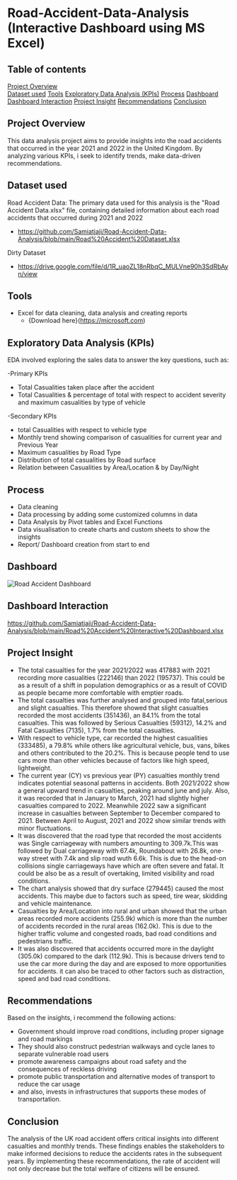 # Road-Accident-Data-Analysis (Interactive Dashboard using MS Excel)

## Table of contents 

[Project Overview](#project-overview)  
[Dataset used](#dataset-used) 
[Tools](#tools) 
[Exploratory Data Analysis (KPIs)](#exploratory-data-analysis) 
[Process](#process) 
[Dashboard](#dashboard) 
[Dashboard Interaction](#dashboard-interaction) 
[Project Insight](#project-insight) 
[Recommendations](#recommendations) 
[Conclusion](#conclusion)

## Project Overview

This data analysis project aims to provide insights into the road accidents that occurred in the year 2021 and 2022 in the United Kingdom. By analyzing various KPIs, i seek to identify trends, make data-driven recommendations.

## Dataset used
Road Accident Data: The primary data used for this analysis is the "Road Accident Data.xlsx" file, containing detailed information about each road accidents that occurred during 2021 and 2022

-  https://github.com/Samiatjaji/Road-Accident-Data-Analysis/blob/main/Road%20Accident%20Dataset.xlsx

Dirty Dataset

- https://drive.google.com/file/d/1R_uaoZL18nRbqC_MULVne90h3SdRbAyn/view
## Tools
- Excel for data cleaning, data analysis and creating reports
  - {Download here}(https://microsoft.com)
  
## Exploratory Data Analysis (KPIs)
EDA involved exploring the sales data to answer the key questions, such as:

-Primary KPIs
  - Total Casualities taken place after the accident
  - Total Casualities & percentage of total with respect to accident severity and maximum casualities by type of vehicle

-Secondary KPIs
  - total Casualities with respect to vehicle type
  - Monthly trend showing comparison of casualities for current year and Previous Year
  - Maximum casualities by Road Type
  - Distribution of total casualities by Road surface
  - Relation between Casualities by Area/Location & by Day/Night

## Process
- Data cleaning
- Data processing by adding some customized columns in data
- Data Analysis by Pivot tables and Excel Functions
- Data visualisation to create charts and custom sheets  to show the insights
- Report/ Dashboard creation from start to end
  
## Dashboard
![Road Accident Dashboard](https://github.com/user-attachments/assets/66bf5e34-c3c4-4b2e-a504-c5b89167fe53)

## Dashboard Interaction
https://github.com/Samiatjaji/Road-Accident-Data-Analysis/blob/main/Road%20Accident%20Interactive%20Dashboard.xlsx

## Project Insight
- The total casualties for the year 2021/2022 was 417883 with 2021 recording more casualities (222146) than 2022 (195737). This could be as a result of a shift in population demographics or as a result of COVID as people became more comfortable with emptier roads.
- The total casualties was further analysed and grouped into fatal,serious and slight casualties. This therefore showed that slight casualties recorded the most accidents (351436), an 84.1% from the total casualties. This was followed by Serious Casualties (59312), 14.2% and Fatal Casualties (7135), 1.7% from the total casualties.
- With respect to vehicle type, car recorded the highest casualities (333485), a 79.8% while others like agricultural vehicle, bus, vans, bikes and others contributed to the 20.2%. This is because people tend to use cars more than other vehicles because of factors like high speed, lightweight.
- The current year (CY) vs previous year (PY) casualties monthly trend indicates potential seasonal patterns in accidents. Both 2021/2022 show a general upward trend in casualties, peaking around june and july. Also, it was recorded that in January to March, 2021 had slightly higher casualties compared to 2022. Meanwhile 2022 saw a significant increase in casualties between September to December compared to 2021. Between April to August, 2021 and 2022 show similar trends with minor fluctuations.
- It was discovered that the road type that recorded the most accidents was Single carriageway with numbers amounting to 309.7k.This was followed by Dual carriageway with 67.4k, Roundabout with 26.8k, one-way street with 7.4k and slip road wuth 6.6k. This is due to the head-on collisions single carriageways have which are often severe and fatal. It could be also be as a result of overtaking, limited visibility and road conditions.
- The chart analysis showed that dry surface (279445) caused the most accidents. This maybe due to factors such as speed, tire wear, skidding and vehicle maintenance.
- Casualties by Area/Location into rural and urban showed that the urban areas recorded more accidents (255.9k) which is more than the number of accidents recorded in the rural areas (162.0k). This is due to the higher traffic volume and congested roads, bad road conditions and pedestrians traffic.
- It was also discovered that accidents occurred more in the daylight (305.0k) compared to the dark (112.9k). This is because drivers tend to use the car more during the day and are exposed to more opportunities for accidents. it can also be traced to other factors such as distraction, speed and bad road conditions.

## Recommendations
Based on the insights, i recommend the following actions:
- Government should improve road conditions, including proper signage and road markings
- They should also construct pedestrian walkways and cycle lanes to separate vulnerable road users
- promote awareness campaigns about road safety and the consequences of reckless driving
- promote public transportation and alternative modes of transport to reduce the car usage
- and also, invests in infrastructures that supports these modes of transportation.

## Conclusion 
The analysis of the UK road accident offers critical insights into different casualties and monthly trends. These findings enables the stakeholders to make informed decisions to reduce the accidents rates in the subsequent years. By implementing these recommendations, the rate of accident will not only decrease but the total welfare of citizens will be ensured.

